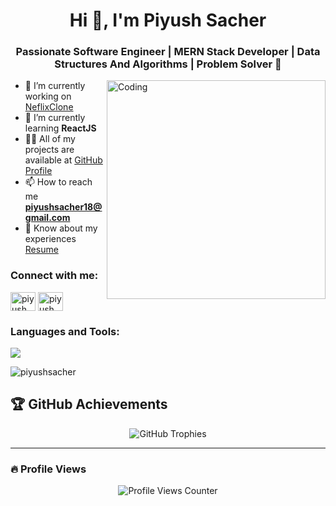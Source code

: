 <h1 align="center">Hi 👋, I'm Piyush Sacher</h1>
<h3 align="center">Passionate Software Engineer | MERN Stack Developer | Data Structures And Algorithms | Problem Solver 🚀</h3>
<img align="right" alt="Coding" width="350" src="https://cdn.dribbble.com/users/1162077/screenshots/5403918/media/d5dccb5d5818cba2c8fa0cb15fb578b3.gif">

- 🔭 I’m currently working on [NeflixClone](https://github.com/PiyushSacher/NetflixClone.git)
- 🌱 I’m currently learning **ReactJS**
- 👨‍💻 All of my projects are available at [GitHub Profile](https://github.com/PiyushSacher/)
- 📫 How to reach me **piyushsacher18@gmail.com**
- 📄 Know about my experiences [Resume](https://drive.google.com/file/d/1w4-hXXwmXSAlJ9CBpbwDhthszNnL1isw/view?usp=sharing)

<h3 align="left">Connect with me:</h3>
<p align="left">
<a href="https://linkedin.com/in/piyush sacher" target="blank"><img align="center" src="https://raw.githubusercontent.com/rahuldkjain/github-profile-readme-generator/master/src/images/icons/Social/linked-in-alt.svg" alt="piyush sacher" height="30" width="40" /></a>
<a href="https://www.leetcode.com/piyush_sacher" target="blank"><img align="center" src="https://raw.githubusercontent.com/rahuldkjain/github-profile-readme-generator/master/src/images/icons/Social/leet-code.svg" alt="piyush_sacher" height="30" width="40" /></a>
</p>

<h3 align="left">Languages and Tools:</h3>
<p align="left"> 
  <img src="https://skillicons.dev/icons?i=c,cpp,html,css,js,nodejs,react,redux,express,mongodb,mysql,git,github,python,aws,babel,tailwind,vscode,jest,figma,linux,postman,seaborn" />
</p>

<p><img align="center" src="https://github-readme-stats.vercel.app/api/top-langs?username=piyushsacher&show_icons=true&locale=en&layout=compact" alt="piyushsacher" /></p>

## 🏆 GitHub Achievements
<p align="center">
  <img src="https://github-profile-trophy.vercel.app/?username=PiyushSacher&theme=radical" alt="GitHub Trophies" />
</p>

---

### 🔥 Profile Views
<p align="center">
  <img src="https://komarev.com/ghpvc/?username=PiyushSacher&color=blueviolet&style=for-the-badge" alt="Profile Views Counter" />
</p>
